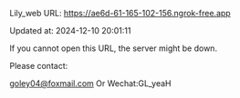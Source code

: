 Lily_web URL: https://ae6d-61-165-102-156.ngrok-free.app

Updated at: 2024-12-10 20:01:11

If you cannot open this URL, the server might be down.

Please contact: 

goley04@foxmail.com Or Wechat:GL_yeaH